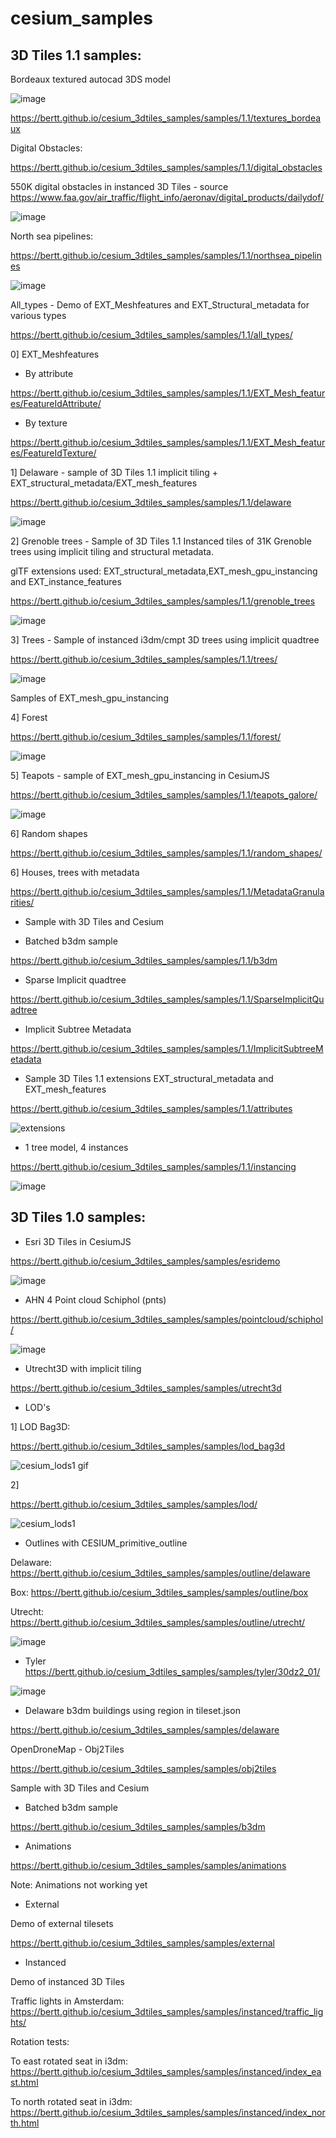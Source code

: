 # cesium_samples

## 3D Tiles 1.1 samples:

Bordeaux textured autocad 3DS model

![image](https://github.com/bertt/cesium_3dtiles_samples/assets/538812/bc542a32-7eb1-4123-960e-fe56e8ad8739)

https://bertt.github.io/cesium_3dtiles_samples/samples/1.1/textures_bordeaux

Digital Obstacles:

https://bertt.github.io/cesium_3dtiles_samples/samples/1.1/digital_obstacles

550K digital obstacles in instanced 3D Tiles - source https://www.faa.gov/air_traffic/flight_info/aeronav/digital_products/dailydof/

![image](https://github.com/bertt/cesium_3dtiles_samples/assets/538812/045a55cf-de27-4064-9622-885b4ba86757)

North sea pipelines:

https://bertt.github.io/cesium_3dtiles_samples/samples/1.1/northsea_pipelines

![image](https://github.com/bertt/cesium_3dtiles_samples/assets/538812/4c0bf804-b4fd-4c26-b985-800c8b892f8c)


All_types - Demo of EXT_Meshfeatures and EXT_Structural_metadata for various types 

https://bertt.github.io/cesium_3dtiles_samples/samples/1.1/all_types/


0] EXT_Meshfeatures

- By attribute

https://bertt.github.io/cesium_3dtiles_samples/samples/1.1/EXT_Mesh_features/FeatureIdAttribute/

- By texture

https://bertt.github.io/cesium_3dtiles_samples/samples/1.1/EXT_Mesh_features/FeatureIdTexture/

1] Delaware - sample of 3D Tiles 1.1 implicit tiling + EXT_structural_metadata/EXT_mesh_features

https://bertt.github.io/cesium_3dtiles_samples/samples/1.1/delaware

![image](https://user-images.githubusercontent.com/538812/227475602-54e8495f-2e10-47a1-b437-c8dabc465e54.png)

2] Grenoble trees - Sample of 3D Tiles 1.1 Instanced tiles of 31K Grenoble trees using implicit tiling and structural metadata. 

glTF extensions used: EXT_structural_metadata,EXT_mesh_gpu_instancing and EXT_instance_features

https://bertt.github.io/cesium_3dtiles_samples/samples/1.1/grenoble_trees

![image](https://github.com/bertt/cesium_3dtiles_samples/assets/538812/aab05d1e-daba-43a8-ae41-e86e35056833)

3] Trees - Sample of instanced i3dm/cmpt 3D trees using implicit quadtree

https://bertt.github.io/cesium_3dtiles_samples/samples/1.1/trees/

![image](https://user-images.githubusercontent.com/538812/181571703-4a29077d-caed-458a-82f7-acec254952a6.png)

Samples of EXT_mesh_gpu_instancing

4] Forest

https://bertt.github.io/cesium_3dtiles_samples/samples/1.1/forest/

![image](https://user-images.githubusercontent.com/538812/181376795-c7605697-b6b1-4a8d-930a-634ec341e26c.png)

5] Teapots - sample of EXT_mesh_gpu_instancing in CesiumJS

https://bertt.github.io/cesium_3dtiles_samples/samples/1.1/teapots_galore/

![image](https://user-images.githubusercontent.com/538812/180180482-2a1123e4-5027-4986-ad24-c900aed01221.png)

6] Random shapes

https://bertt.github.io/cesium_3dtiles_samples/samples/1.1/random_shapes/

6] Houses, trees with metadata

https://bertt.github.io/cesium_3dtiles_samples/samples/1.1/MetadataGranularities/

- Sample with 3D Tiles and Cesium

- Batched b3dm sample

https://bertt.github.io/cesium_3dtiles_samples/samples/1.1/b3dm


- Sparse Implicit quadtree

https://bertt.github.io/cesium_3dtiles_samples/samples/1.1/SparseImplicitQuadtree


- Implicit Subtree Metadata

https://bertt.github.io/cesium_3dtiles_samples/samples/1.1/ImplicitSubtreeMetadata

- Sample 3D Tiles 1.1 extensions EXT_structural_metadata and EXT_mesh_features

https://bertt.github.io/cesium_3dtiles_samples/samples/1.1/attributes

![extensions](https://user-images.githubusercontent.com/538812/234398764-80579eb6-5845-411c-8a8a-464c494db997.gif)

- 1 tree model, 4 instances

https://bertt.github.io/cesium_3dtiles_samples/samples/1.1/instancing

![image](https://github.com/bertt/cesium_3dtiles_samples/assets/538812/7181b24d-1d26-4794-8854-329c7192c381)

## 3D Tiles 1.0 samples:

- Esri 3D Tiles in CesiumJS

https://bertt.github.io/cesium_3dtiles_samples/samples/esridemo  

![image](https://github.com/bertt/cesium_3dtiles_samples/assets/538812/a9ddb24f-0f01-44b3-b7ab-af8c5f0c4d33)

- AHN 4 Point cloud Schiphol (pnts)

https://bertt.github.io/cesium_3dtiles_samples/samples/pointcloud/schiphol/

![image](https://user-images.githubusercontent.com/538812/228637827-62c3959d-03c1-4cf4-8bda-b8dbfd3435af.png)

- Utrecht3D with implicit tiling

https://bertt.github.io/cesium_3dtiles_samples/samples/utrecht3d

- LOD's

1] LOD Bag3D: 

https://bertt.github.io/cesium_3dtiles_samples/samples/lod_bag3d

![cesium_lods1 gif](https://github.com/bertt/cesium_3dtiles_samples/assets/538812/963bd903-c4b7-4656-b057-a175517474ff)

2] 

https://bertt.github.io/cesium_3dtiles_samples/samples/lod/

![cesium_lods1](https://user-images.githubusercontent.com/538812/212066793-6f788644-7963-44ec-b1ed-6b84e3266a39.gif)

- Outlines with CESIUM_primitive_outline

Delaware: https://bertt.github.io/cesium_3dtiles_samples/samples/outline/delaware

Box: https://bertt.github.io/cesium_3dtiles_samples/samples/outline/box

Utrecht: https://bertt.github.io/cesium_3dtiles_samples/samples/outline/utrecht/

![image](https://user-images.githubusercontent.com/538812/225011270-27ab9b8b-ce81-4d7e-b30f-f5d08dae7122.png)

- Tyler https://bertt.github.io/cesium_3dtiles_samples/samples/tyler/30dz2_01/

![image](https://user-images.githubusercontent.com/538812/231123126-fa1b91f8-b6ef-4146-b762-b26706162f50.png)

- Delaware b3dm buildings using region in tileset.json

https://bertt.github.io/cesium_3dtiles_samples/samples/delaware

OpenDroneMap - Obj2Tiles

https://bertt.github.io/cesium_3dtiles_samples/samples/obj2tiles

Sample with 3D Tiles and Cesium

- Batched b3dm sample

https://bertt.github.io/cesium_3dtiles_samples/samples/b3dm

- Animations

https://bertt.github.io/cesium_3dtiles_samples/samples/animations

Note: Animations not working yet

- External

Demo of external tilesets

https://bertt.github.io/cesium_3dtiles_samples/samples/external

- Instanced

Demo of instanced 3D Tiles

Traffic lights in Amsterdam: https://bertt.github.io/cesium_3dtiles_samples/samples/instanced/traffic_lights/

Rotation tests:

To east rotated seat in i3dm: https://bertt.github.io/cesium_3dtiles_samples/samples/instanced/index_east.html

To north rotated seat in i3dm: https://bertt.github.io/cesium_3dtiles_samples/samples/instanced/index_north.html


